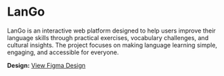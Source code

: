 # LanGo
LanGo is an interactive web platform designed to help users improve their language skills through practical exercises, vocabulary challenges, and cultural insights. The project focuses on making language learning simple, engaging, and accessible for everyone.

**Design:** [View Figma Design](https://www.figma.com/design/VAUFRhCNixwxOnsHPYiHJI/LanGo?node-id=0-1&t=ZvVy5mqb9okW7RvA-1)
